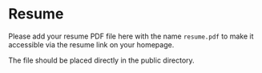# Resume

Please add your resume PDF file here with the name `resume.pdf` to make it accessible via the resume link on your homepage.

The file should be placed directly in the public directory. 